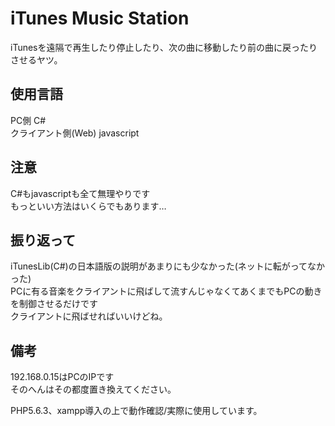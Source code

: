 # iTunes Music Station
iTunesを遠隔で再生したり停止したり、次の曲に移動したり前の曲に戻ったりさせるヤツ。

## 使用言語
PC側 C#  
クライアント側(Web) javascript

## 注意
C#もjavascriptも全て無理やりです  
もっといい方法はいくらでもあります…

## 振り返って
iTunesLib(C#)の日本語版の説明があまりにも少なかった(ネットに転がってなかった)  
PCに有る音楽をクライアントに飛ばして流すんじゃなくてあくまでもPCの動きを制御させるだけです  
クライアントに飛ばせればいいけどね。

## 備考
192.168.0.15はPCのIPです  
そのへんはその都度置き換えてください。  

PHP5.6.3、xampp導入の上で動作確認/実際に使用しています。
